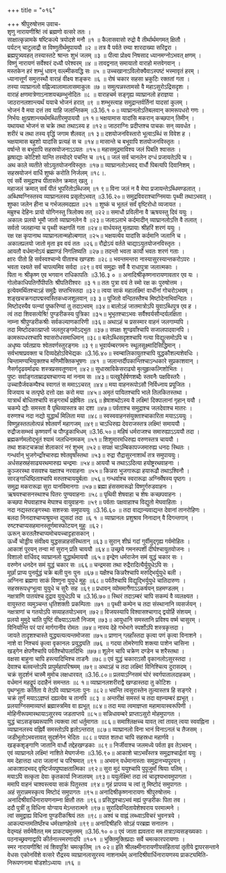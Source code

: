 +++
title = "०१६"

+++
श्रीपुरुषोत्तम उवाच-  
शृणु नारायणीश्रि! त्वं ब्रह्मणो वत्सरे ततः ।  
साक्षात्कृन्नामके षष्टिकल्पे त्रयोदशे मनौ ॥१ ॥
कैलासवासो रुद्रो वै तीर्थार्थमगमत् क्षितौ ।  
पर्यटन् चाटुलाद्रौ स विष्णुतीर्थमुपाययौ ॥२ ॥
तत्र वै पर्वते रम्या शारदाख्या सरिद्वरा ।  
ब्रह्मपुत्र्यवहत् तस्यास्तटे श्रान्तः शुभं जलम् ॥३ ॥
पीत्वा प्रोक्ष्य निषसाद ध्यानमग्नोऽभवत् क्षणम् ।  
विष्णुं नारायणं सर्वेश्वरं दध्यौ परेश्वरम् ॥४ ॥
तावद्वनात् समायातो वाराहो मत्तवेगवान् ।  
मस्तकेन हरं शम्भुं धावन् वल्ल्मीकवद्धि सः ॥५ ॥
उच्चखानाऽविलोक्यैवाऽस्पष्टं भस्मावृतं हरम् ।  
ध्यानात्तूर्णं समुत्तस्थौ वाराहं वीक्ष्य शङ्करः ॥६ ॥
रोषं चकार सहसा भ्रकुटिः रक्ततां गता ।  
तस्या व्याघ्रानलो वह्निज्वालामालासमाकुलः ॥७ ॥
समुत्पन्नस्तामसो वै महाऽसुरोऽद्रिसदृशः ।  
वाराहं क्षणमात्रेणाऽनाशयच्छम्भुनोदितः ॥८ ॥
वाराहचर्म सङ्गृह्य व्याघ्रानलो हराज्ञया ।  
जाठरानलशान्त्यर्थं ययाचे भोजनं हरात् ॥९ ॥
शम्भुस्त्वाह समुद्रान्तर्वर्तिनां यादसां कुलम् ।  
भोजनं वै मया दत्तं तव याहि जलान्तिकम् ॥3.16.१ ०॥
व्याघ्रानलोऽतिबलवान् कामरूपधरो गणः ।  
निर्भयः क्षुत्प्रशान्त्यर्थमब्धितीरमुपाययौ ॥१ १॥
भक्षयामास यादांसि मकरान् कच्छपान् तिमीन् ।  
यथायथा भोजनं स चक्रे तथा तथाऽस्य ह ॥१२॥
जाठराग्निः प्रदीप्तश्च पाचकः सन् व्यवर्धत ।  
शरीरं च तथा तस्य वृद्धिं जगाम शैलवत् ॥१ ३॥
दशयोजनविस्तारो भूत्वाऽब्धिं स विवेश ह ।  
भक्षयामास बहुशो यादांसि प्रत्यहं स च ॥१४॥
मासान्ते च बभूवापि शतयोजनविस्तृतः ।  
वर्षान्ते स बभूवापि सहस्रयोजनाऽऽयतः ॥१५॥
महासमुद्रमाविश्य जलं पिबति श्वासतः ।  
झषाद्याः कोटिशो यान्ति तस्योदरे पचन्ति च ॥१६॥
जलं सर्वं चानलेन दग्धं प्रजायतेऽपि च ।  
अथ काले व्यतीते सोऽयुतयोजनविस्तृतः ॥१७॥
व्याघ्रानलोऽभवद् वार्धौ पिबत्यपि दिवानिशम् ।  
सहस्रयोजनं वार्धि शुष्कं करोति निर्जलम् ॥१८।.  
एवं सर्वे समुद्राश्च पीतास्तेन क्रमात् खलु ।  
महाजलं क्रमात् सर्वं पीतं भूपरितोऽब्धिजम् ॥१ ९॥
विना जलं न वै मेघा प्रजायन्तेऽब्धिमण्डलात् ।  
अब्धिष्वग्निस्तस्य व्याघ्रानलस्य प्रसृतोऽभवत् ॥3.16.२०॥
समुद्रविवराश्चाग्निमयाः पृथ्वी तथाऽभवत् ।  
शुष्का जलेन हीना च गर्भजलमदह्यत ॥२१ ॥
शुष्कं च भूतलं सर्वं वृष्टिरोधो व्यजायत ।  
मम्रुश्च देहिनः प्रायो योगिनस्तु त्रिलोक्य तत् ॥२२॥
समाधौ प्रविलीना वै ऋषयस्तु दिवं ययुः ।  
अकालः प्रलयो भूमौ जातो व्याघ्रानलेन वै ॥२३॥
जलाऽलाभे कर्दमादीन् व्याघ्रानलोऽत्ति वै तलात् ।  
सर्वतो जलहान्या च पृथ्वी रूक्षगतिं गता ॥२४॥
वार्धयस्तु मृतप्रायाः श्रीहरिं शरणं ययुः ।  
रक्ष रक्ष कृपानाथ व्याघ्रानलान्महोल्बणात् ॥२५॥
भक्षयत्येव यादांसि कर्दमानि जलानि च ।  
अकालप्रलयो जातो मृता इव वयं ततः ॥२६॥
रौद्रोऽयं वर्तते चाद्याऽयुतयोजनविस्तृतः ।  
आयतौ वर्धमानोऽयं ब्रह्माण्डं निगलिष्यति ॥२७॥
तदन्तो भवता कार्यो भवतः शरणं गताः ।  
क्षारः पीतो हि सर्वस्वश्चान्ये पीताश्च खण्डशः ॥२८॥
भवन्तमन्तरा नास्यासुरस्यान्तकरोऽपरः ।  
भवता रक्ष्यते सर्वं चापत्यमिव सर्वदा ॥२९॥
वयं समुद्राः सर्वे वै राधापुत्रा जलात्मकाः ।  
पिता नः श्रीकृष्ण एव भगवान राधिकापतिः ॥3.16.३ ० ॥
अनादिश्रीकृष्णनारायणावतार एव यः ।  
गोलोकाधिपतिर्गोपीपतिः श्रीपतिरीश्वरः ॥३ १॥
ततः पुत्रा वयं ते स्मो रक्ष कः पुरुषोत्तम ।  
इत्येवमर्थितश्चाऽहं समुद्रैः सप्तभिस्तदा ॥३२॥
त्वया साकं महालक्ष्मि! वार्धीनां गोचरोऽभवम् ।  
शङ्खचक्रगदापद्मस्वस्तिकध्वजशूलवान् ॥३ ३॥
पूजितो वन्दितस्तैश्च मिष्टोदेनाभिवन्दितः ।  
मिष्टोदस्यैव पत्न्यां पुष्करिण्यां तु तदाऽभवम् ॥३४॥
बालोऽहं जातमात्रोऽपि युवाऽब्धिपुत्र एव ह ।  
त्वं तदा शिवसत्येश्रि! पुण्डरीकस्य पुत्रिका ॥३५॥
भूभृतश्चाऽभवः सर्वैश्वर्यसौन्दर्यलक्षिता ।  
नाम्ना श्रीपुण्डरीकश्रीः सर्वकल्याणकारिणी ॥३६॥
अथाऽहं च प्रसस्मार वाहनं जलगाम्यपि ।  
तदा मिष्टोदकात्प्राप्तो जलतुरङ्गमोऽद्भुतः ॥३७॥
सपक्षः शुण्ढवाँश्चापि सजालपादवानपि ।  
कामरूपधरश्चापि श्वासरोधसमाधिमान् ॥३८॥
बलेऽब्धिसदृशश्चापि गत्या विद्युत्समोऽपि च ।  
अधृष्यः पर्वतप्रायः श्वेतवर्णस्तुरङ्गमः ॥३ ९॥
भूवार्यम्बरगमनः स्थूलसूक्ष्मादिसिद्धिमान् ।  
सर्वभाषाप्रवक्ता च दिव्यदेहोऽविभेद्यकः ॥3.16.४०॥
स्वम्बालिकायुतश्चापि युद्धकौशल्यशेवधिः ।  
चिन्तामण्यभियुक्तश्च मणिमौक्तिकभूषणः ॥४१ ॥
जलान्तर्दीपकान्तिश्चाऽन्धकारे सुप्रकाशवान् ।  
नैसर्गदृढवर्माढ्यः शस्त्रप्रसवतूणवान् ॥४२॥
सुधास्राविकेसराढ्यो मृत्युहृत्कल्गिशोभितः ।  
पुष्टः सर्वाङ्गताम्राढ्यश्चागप्य मां ननाम सः ॥४३॥
पत्खुरैर्हर्षणशब्दैः स्तवनैः पक्षविस्तरैः ।  
उच्चाग्रैर्जवकम्पैश्च स्वागतं स ममाऽऽचरत् ॥४४॥
मया वाहनरूपोऽसौ निर्विध्नाय प्रपूजितः ।  
विजयाय च तत्पृष्ठे दत्तो दक्षः करो मया ॥४५॥
अमृतं पायितश्चापि भाले तिलकितस्तथा ।  
यात्रार्थं बोधितश्चापि सङ्गरार्थं प्रह्रेषितः ॥४६॥
ह्रेषाशब्दोऽस्य वै लक्ष्मि! दिक्पालानां गृहान् ययौ ।  
चकम्पे द्यौः समस्ता वै पृथिव्यास्तत्र का दशा ॥४७॥
पर्वताश्च समुद्राश्च जलदेवाश्च मातरः ।  
वरुणश्च नदा नद्यो युद्धार्थं मिलिता मया ॥४८॥
स्वस्ववाहनसंयुक्ताश्चाकारिता मयाऽऽययुः ।  
विष्णुहस्ततलोत्पन्नं श्वेतवर्णं महागजम् ॥४९॥
चाऽधिरुह्य देवराजस्तत्र लक्ष्मि! समाययौ ।  
रुद्रौजःसम्भवं कृष्णवर्णं च पौण्ड्रकाभिधम् ॥3.16.५०॥
महिषं धर्मराजश्च समारुह्याऽऽययौ तदा ।  
ब्रह्मकर्णमलोद्भूतं श्यामं जलधिनामकम् ॥५१॥
शिशुमारमधिरुह्य वरुणस्तत्र चाययौ ।  
तथा शकटचक्राक्षं शेलाकारं नरं शुभम् ॥५२॥
सपक्षं चाऽम्बिकापज्जमारुह्य धनदः स्थितः ।  
गन्धर्वान् भुजगेन्द्राँश्चारुह्य श्वेतवृषाँस्तथा ॥५३॥
रुद्रा रौद्रासुरनाशार्थं तत्र समुपाययुः।  
अर्धसहस्रहंसाढ्यरथमारुह्य चन्द्रमाः ॥५४॥
आययौ च तथाऽऽदित्या हयोष्ट्ररथवाहनाः ।  
कुञ्जरस्था वसवश्च यक्षाश्च नरवाहनाः ॥५५॥
किन्नरा भुजगारूढा हयारूढौ तथाऽश्विनौ ।  
सारङ्गाधिष्ठिताश्चापि मरुतश्चाययुर्बलाः ॥५६॥
गन्धर्वाश्च स्वरारूढा अग्निर्मेषस्य पृष्ठगः ।  
समुद्रा मकरारूढा सुरा यानविमानगाः ॥५७॥
ब्रह्मा हंससमारूढो विष्णुर्गरुडवाहनः ।  
ऋषयश्चासनस्थाश्च पितरः पुण्यवाहनाः ॥५८॥
पृथिवी शेषवाहा च शेषः कच्छपवाहनः ।  
कच्छपा मेघवाहाश्च मेघाश्च वायुवाहनाः ॥५९॥
पर्वताः पक्षवाहाश्च विद्युतो मेघवाहिताः ।  
नदा नद्यस्तरङ्गस्थाः सशस्त्राः समुपाययुः ॥3.16.६० ॥
तदा वाद्यान्यवाद्यन्त देवानां तानरोहिणः ।  
बलदा निनदाश्चाप्यश्रूयन्त द्युसदां तदा ॥६ १ ॥
व्याघ्रानलः प्रशुश्राव निनादान् वै दिगन्तगान् ।  
रुष्टश्चाप्यसहमानस्तूर्णमास्फोटयन् मुहुः ॥६२।  
ऊरून् करतलैश्चाप्यमोचयच्चाट्टहासकान् ।  
ऊर्ध्वे चोड्डीय संवीक्ष्य युद्धसन्नाहसंस्थितान् ॥६३॥
सुरान् शीघ्रं गदां गुर्वीमुद्गृह्य गर्वमोहितः ।  
आकाशं पूरयन् तन्वा मां सुरान् प्रति चाययौ ॥६४॥
उच्छ्रये गमनस्पर्शी दीर्घश्चायुतयोजनः ।  
विशालो वार्धिवद् व्याघ्रानलो युद्धार्थमाययौ ॥६५॥
इन्द्रेण धर्मराजेन समं युद्धं चकार सः ।  
वरुणेन धनदेन समं युद्धं चकार सः ॥६६॥
चन्द्रमसा तथा रुद्रैरादित्यैर्युयुधेऽपि सः ।  
मूर्छां प्राप्य पुनर्युद्धं चक्रे बली पुनः पुनः ॥६७॥
यक्षैश्च किन्नरैश्चापि मरुद्भिर्युयुधे बली ।  
अग्निना ब्रह्मणा साकं विष्णुना युयुधे मुहुः ॥६८॥
पर्वतैश्चापि विद्युद्भिर्युयुधे चातिदारुणः ।  
सहस्ररूपधृग्भूत्वा युयुधे च सुरैः सह ॥६९॥
प्रधावन् व्योममार्गेणाऽऽकर्षयन् ग्रहमण्डलम् ।  
नक्षत्राणि पातयंश्च दुद्राव युयुधेऽपि च ॥3.16.७०॥
स्थिरं तदाऽम्बरं चापि सकम्पं वै व्यलक्ष्यत ।  
वायुस्तरा व्यमुञ्चन्त धृतिशक्तीः प्रकम्पिताः ॥७१ ॥
पृथ्वी कम्पेन च तदा संस्थानानि व्यसर्जयन् ।  
नक्षत्राणां च गतयोऽपि सव्याहतयोऽभवन् ॥७२॥
विजयस्यापि विश्वासश्चागाद् द्वयोर्हि संशयम् ।  
प्रलयो मुमुदे चाति पुष्टिं वीक्ष्याऽऽयतौ निजाम् ॥७३॥
आयुधानि समस्तानि प्रविश्य वर्ष्म चासुरम् ।  
विनिर्यान्ति परं पारं मार्गगानीव रोमतः ॥७४॥
नास्य देहे गर्भभागे स्पर्शोऽपि शस्त्रकृत्तदा ।  
जायते तादृशश्चास्ते युद्ध्यत्यत्यन्तमोजसा ॥७५॥
प्राणान् ग्लहाँस्तदा कृत्वा पणं कृत्वा विनाशने ।  
नाशे वा निश्चयं कृत्वा वृकानलः प्रयुद्ध्यति ॥७६ ॥
गदया तोमरेणापि शक्त्या पाशेन चासिना ।  
खड्गेन क्षेपणैश्चापि पर्वतैश्चोपलादिभिः ॥७७॥
शूलेन चापि चक्रेण दण्डेन च शरैस्तथा ।  
वक्षसा बाहुना चापि हस्त्यादिभिश्च ताडनैः ॥७८॥
एवं युद्धं चकाराऽसौ वृकानलोऽसुरस्तदा ।  
देवाश्च बलवन्तोऽपि प्रापुर्महापरिश्रमम् ॥७९॥
अथाऽहं च तदा लक्ष्मि! विनिश्चित्य दुरासदम् ।  
चक्रं सुदर्शनं चास्मै मुमोच लक्षधारवत् ॥3.16.८०॥
प्रलयाऽग्निसमं घोरं स्वर्गपातालदाहकम् ।  
वर्धमानं महद्रूपं ददाहैनं समन्ततः ॥८ १॥
व्याघ्रानलशरीराद्वै खण्डास्तदा तु कोटिशः ।  
पृथग्भूताः कर्तिता ये तेऽपि व्याघ्रानलाः पुनः ॥८२॥
भवन्ति त्वसुरास्तेन तुल्यास्तत्र हि सङ्गरे ।  
चक्रं तूर्णं मयाऽऽज्ञप्तं दह्यत्येव च तानपि ॥८३ ॥
अन्तरीक्षं समस्तं च तदा वह्न्यम्बरं ह्यभूत् ।  
प्रलयाग्निसमाव्याप्तं ब्रह्मास्त्रमिव वा ह्यभूत् ॥८४॥
तदा मया त्वमाज्ञप्ता महामायास्वरूपिणी ।  
मोहिनीरूपमास्थायाऽसुरस्य जडताप्तये ॥८५॥
सन्निधावम्बरे प्राप्ताऽसुरो मोहमुपागतः ।  
युद्धं चाऽसङ्ख्यरूपाणि त्यक्त्वा त्वां धर्तुमागतः ॥८६॥
समाश्लिक्षच्च यावत् त्वां तावत् त्वया स्ववह्निना ।  
व्याघ्रानलस्य वह्निर्वै समस्तोऽपि हृतोऽन्तरात् ॥८७॥
व्याघ्रानलो विना भानं विनाऽनलं च तैजसम् ।  
जडीभूतोऽभवत्तावत् सुदर्शनेन भेदितः ॥८८॥
पपात शतधा चापि सहस्रधा महार्णवे ।  
खङ्कशृङ्गाणि जातानि वार्धौ तद्देहखण्डकाः ॥८९॥
निर्जीवाश्च जलमध्ये पर्वता इव तेऽभवन् ।  
एवं व्याघ्रानले लक्ष्मि! नाशिते मेघगर्जनाः ॥3.16.९०॥
आकाशे चाऽभवँस्तत्र समुद्राश्चार्द्रतां ययुः ।  
मम देहात्तदा धारा जलानां च परिश्रमात् ॥९१ ॥
अभवन् वर्धमानास्ताः समुद्रानभ्यपूरयन् ।  
आकाशादभवद् वृष्टिर्जयपुष्पाक्षतात्मिका ॥९२॥
सुरा मुदं ययुश्चापि पुपूजुर्मां श्रियाः पतिम् ।  
मयाऽपि सत्कृता देवाः कृतकार्या निजालयम् ॥९३॥
ययुर्लक्ष्मि! तदा त्वं चादृश्यभावमुपागता ।  
ममापि वाहनं चाश्वस्त्वया साकं पितुस्तव ॥९४॥
गृहं प्रापय्य च त्वां तु मिष्टोदं समुपागतः ।  
अहं सुरान्नमस्कृत्य मिष्टोदं समुपागतः ॥९५॥
अनादिश्रीकृष्णनारायणः श्रीपुरुषोत्तमः ।  
अनादिश्रीवार्धिनारायणनाम्ना क्षितौ ततः ॥९६॥
प्रसिद्धश्चाऽभवं मह्यं पुण्डरीकः पिता तव ।  
ददौ पुत्रीं तु विधिना योग्याय मेऽन्तरात्मने ॥९७॥
सुरादिवन्दितायेशेश्वराय परमात्मने ।  
त्वां समुद्वाह्य विधिना पुण्डरीकश्रियं ततः ॥९८॥
अश्वं च वाह्नं लब्ध्वाऽविचरं भुवनत्रये ।  
आकल्पान्तमतिष्ठँश्च धर्मरक्षणहेतवे ॥९९॥
अनादिश्रीहरिः सोऽहं परब्रह्म सनातनः ।  
वेद्म्यहं सर्वमेवैतत् मम प्राकट्यमुत्तमम् ॥3.16.१० ०॥
एवं जाता ह्यवतारा मम तत्राऽप्यसङ्ख्यकाः ।  
पठनाच्छ्रवणाद्वापि कीर्तनात्स्मरणादपि ॥१०१ ॥
भुक्तिमुक्तिप्रदाः सर्वे चमत्कारपरायणाः ।  
स्मर नारायणीश्रि! त्वं शिवपुत्रि! चमत्कृतिम् ॥१ ०२॥
इति श्रीलक्ष्मीनारायणीयसंहितायां तृतीये द्वापरसन्ताने वेधसः एकोनविंशे वत्सरे रौद्रस्य व्याघ्रानलासुरस्य नाशनार्थम् अनादिश्रीवार्धिनारायणस्य प्राकट्यमिति-  
निरूपणनामा षोडशोऽध्यायः ॥१६ ॥
    
